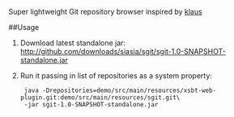 Super lightweight Git repository browser inspired by [klaus](https://github.com/jonashaag/klaus)


##Usage

1. Download latest standalone jar: http://github.com/downloads/siasia/sgit/sgit-1.0-SNAPSHOT-standalone.jar
1. Run it passing in list of repositories as a system property:

        java -Drepositories=demo/src/main/resources/xsbt-web-plugin.git:demo/src/main/resources/sgit.git\
        -jar sgit-1.0-SNAPSHOT-standalone.jar